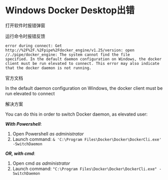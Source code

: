 # Windows Docker Desktop出错

打开软件时报错弹窗

运行命令时报错反馈

```
error during connect: Get http://%2F%2F.%2Fpipe%2Fdocker_engine/v1.25/version: open //./pipe/docker_engine: The system cannot find the file
specified. In the default daemon configuration on Windows, the docker client must be run elevated to connect. This error may also indicate that the docker daemon is not running.
```

官方文档

In the default daemon configuration on Windows, the docker client must be run elevated to connect

解决方案

You can do this in order to switch Docker daemon, as elevated user:

***With Powershell***:

1. Open Powershell *as administrator*
2. Launch command: `& 'C:\Program Files\Docker\Docker\DockerCli.exe' -SwitchDaemon`

***OR, with cmd***:

1. Open cmd *as administrator*
2. Launch command: `"C:\Program Files\Docker\Docker\DockerCli.exe" -SwitchDaemon`